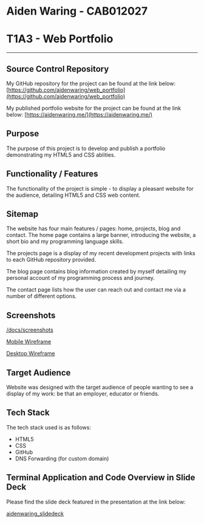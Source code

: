 # Aiden Waring - CAB012027
# T1A3 - Web Portfolio

---


## Source Control Repository

My GitHub repository for the project can be found at the link below:
[https://github.com/aidenwaring/web_portfolio](https://github.com/aidenwaring/web_portfolio)

My published portfolio website for the project can be found at the link below:
[https://aidenwaring.me/](https://aidenwaring.me/)


## Purpose

The purpose of this project is to develop and publish a portfolio demonstrating my HTML5 and CSS ablities.

## Functionality / Features

The functionality of the project is simple - to display a pleasant website for the audience, detailing HTML5 and CSS web content. 

## Sitemap
The website has four main features / pages: home, projects, blog and contact. 
The home page contains a large banner, introducing the website, a short bio and my programming language skills.

The projects page is a display of my recent development projects with links to each GitHub repository provided.

The blog page contains blog information created by myself detailing my personal account of my programming process and journey.

The contact page lists how the user can reach out and contact me via a number of different options.

## Screenshots

[/docs/screenshots](/docs/screenshots)

[Mobile Wireframe](https://www.figma.com/file/tE0URaHz00R3e58VTbRsMV/Portfolio-Wireframe-Tablet?node-id=0%3A1)

[Desktop Wireframe](https://www.figma.com/file/G9gMkNEV7sUvqE6oeEuesl/Portfolio-Wireframe-Desktop?node-id=0%3A1)

## Target Audience

Website was designed with the target audience of people wanting to see a display of my work: be that an employer, educator or friends.

## Tech Stack

The tech stack used is as follows:

* HTML5
* CSS
* GitHub
* DNS Forwarding (for custom domain)

## Terminal Application and Code Overview in Slide Deck

Please find the slide deck featured in the presentation at the link below:

[aidenwaring_slidedeck](/ppt/aidenwaring_slidedeck.pdf)